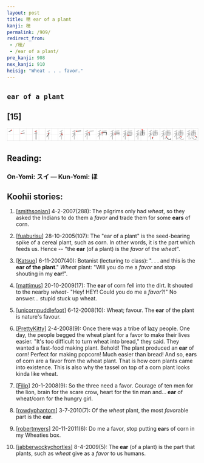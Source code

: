 ```yaml
---
layout: post
title: 穂 ear of a plant
kanji: 穂
permalink: /909/
redirect_from:
 - /穂/
 - /ear of a plant/
pre_kanji: 908
nex_kanji: 910
heisig: "Wheat . . . favor."
---
```


## `ear of a plant`

## [15]

<div class="stroke"><img src="../images/E7A982.png" /></div>

## Reading:

### On-Yomi: スイ &mdash; Kun-Yomi: ほ

## Koohii stories:

1) [<a href="http://kanji.koohii.com/profile/smithsonian">smithsonian</a>] 4-2-2007(288): The pilgrims only had <em>wheat</em>, so they asked the Indians to do them a <em>favor</em> and trade them for some <strong>ears</strong> of corn. 

2) [<a href="http://kanji.koohii.com/profile/fuaburisu">fuaburisu</a>] 28-10-2005(107): The &quot;ear of a plant&quot; is the seed-bearing spike of a cereal plant, such as corn. In other words, it is the part which feeds us. Hence -- &quot;the<strong> ear</strong> (of a plant) is the <em>favor</em> of the <em>wheat</em>&quot;. 

3) [<a href="http://kanji.koohii.com/profile/Katsuo">Katsuo</a>] 6-11-2007(40): Botanist (lecturing to class): &quot;. . . and this is the <strong>ear of the plant</strong>.&quot; <em>Wheat</em> plant: &quot;Will you do me a <em>favor</em> and stop shouting in my<strong> ear</strong>!&quot;. 

4) [<a href="http://kanji.koohii.com/profile/mattimus">mattimus</a>] 20-10-2009(17): The<strong> ear</strong> of corn fell into the dirt. It shouted to the nearby <em>wheat</em>- &quot;Hey! HEY! Could you do me a <em>favor</em>?!&quot; No answer... stupid stuck up wheat. 

5) [<a href="http://kanji.koohii.com/profile/unicornpuddlefoot">unicornpuddlefoot</a>] 6-12-2008(10): Wheat; favour. The<strong> ear</strong> of the plant is nature&#039;s favour. 

6) [<a href="http://kanji.koohii.com/profile/PrettyKitty">PrettyKitty</a>] 2-4-2008(9): Once there was a tribe of lazy people. One day, the people begged the wheat plant for a favor to make their lives easier. &quot;It&#039;s too difficult to turn wheat into bread,&quot; they said. They wanted a fast-food making plant. Behold! The plant produced an<strong> ear</strong> of corn! Perfect for making popcorn! Much easier than bread! And so,<strong> ear</strong>s of corn are a favor from the wheat plant. That is how corn plants came into existence. This is also why the tassel on top of a corn plant looks kinda like wheat. 

7) [<a href="http://kanji.koohii.com/profile/Filip">Filip</a>] 20-1-2008(9): So the three need a favor. Courage of ten men for the lion, brain for the scare crow, heart for the tin man and...<strong> ear</strong> of wheat/corn for the hungry girl. 

8) [<a href="http://kanji.koohii.com/profile/rowdyphantom">rowdyphantom</a>] 3-7-2010(7): Of the <em>wheat</em> plant, the most <em>favor</em>able part is the <strong>ear</strong>. 

9) [<a href="http://kanji.koohii.com/profile/robertmyers">robertmyers</a>] 20-11-2011(6): Do me a favor, stop putting<strong> ear</strong>s of corn in my Wheaties box. 

10) [<a href="http://kanji.koohii.com/profile/jabberwockychortles">jabberwockychortles</a>] 8-4-2009(5): The<strong> ear</strong> (of a plant) is the part that plants, such as <em>wheat</em> give as a <em>favor</em> to us humans. 
